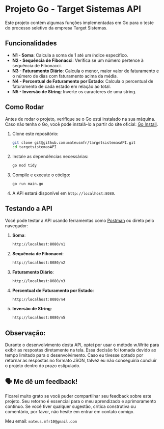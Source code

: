 # Projeto Go - Target Sistemas API

Este projeto contém algumas funções implementadas em Go para o teste do processo seletivo da empresa Target Sistemas.

## Funcionalidades

- **N1 - Soma**: Calcula a soma de 1 até um índice específico.
- **N2 - Sequência de Fibonacci**: Verifica se um número pertence à sequência de Fibonacci.
- **N3 - Faturamento Diário**: Calcula o menor, maior valor de faturamento e o número de dias com faturamento acima da média.
- **N4 - Percentual de Faturamento por Estado**: Calcula o percentual de faturamento de cada estado em relação ao total.
- **N5 - Inversão de String**: Inverte os caracteres de uma string.
  
## Como Rodar

Antes de rodar o projeto, verifique se o Go está instalado na sua máquina. Caso não tenha o Go, você pode instalá-lo a partir do site oficial: [Go Install](https://golang.org/dl/).

1. Clone este repositório:
    ```bash
    git clone git@github.com:mateusmfr/targetsistemasAPI.git
    cd targetsistemasAPI
    ```

2. Instale as dependências necessárias:
    ```bash
    go mod tidy
    ```

3. Compile e execute o código:
    ```bash
    go run main.go
    ```

4. A API estará disponível em `http://localhost:8080`.

## Testando a API

Você pode testar a API usando ferramentas como [Postman](https://www.postman.com/) ou direto pelo navegador:

1. **Soma**:
    ```bash
    http://localhost:8080/n1
    ```

2. **Sequência de Fibonacci**:
    ```bash
    http://localhost:8080/n2
    ```

3. **Faturamento Diário**:
    ```bash
    http://localhost:8080/n3
    ```

4. **Percentual de Faturamento por Estado**:
    ```bash
    http://localhost:8080/n4
    ```

5. **Inversão de String**:
    ```bash
    http://localhost:8080/n5
    ```

## Observação:

Durante o desenvolvimento desta API, optei por usar o método w.Write para exibir as respostas diretamente na tela. Essa decisão foi tomada devido ao tempo limitado para o desenvolvimento. Caso eu tivesse optado por retornar as respostas no formato JSON, talvez eu não conseguiria concluir o projeto dentro do prazo estipulado.

## 🗣 Me dê um feedback!

Ficarei muito grato se você puder compartilhar seu feedback sobre este projeto. Seu retorno é essencial para o meu aprendizado e aprimoramento contínuo. Se você tiver qualquer sugestão, crítica construtiva ou comentário, por favor, não hesite em entrar em contato comigo.

Meu email: `mateus.mfr10@gmail.com`
